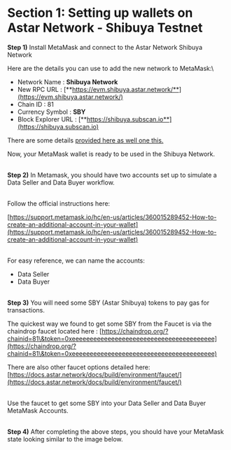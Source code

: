# Section 1: Setting up wallets on Astar Network - Shibuya Testnet

**Step 1)** Install MetaMask and connect to the Astar Network Shibuya Network

Here are the details you can use to add the new network to MetaMask:\


* Network Name : **Shibuya Network**
* New RPC URL : [**https://evm.shibuya.astar.network/**](https://evm.shibuya.astar.network/)
* Chain ID : 81
* Currency Symbol : **SBY**
* Block Explorer URL : [**https://shibuya.subscan.io**](https://shibuya.subscan.io)



There are some details [provided here as well one this.](https://docs.adaotop.com/guides/shibuya-test/how-to-add-and-connect-shibuya-network)



Now, your MetaMask wallet is ready to be used in the Shibuya Network.

\
**Step 2)** In Metamask, you should have two accounts set up to simulate a Data Seller and Data Buyer workflow.

\
Follow the official instructions here:

[https://support.metamask.io/hc/en-us/articles/360015289452-How-to-create-an-additional-account-in-your-wallet](https://support.metamask.io/hc/en-us/articles/360015289452-How-to-create-an-additional-account-in-your-wallet)

\
For easy reference, we can name the accounts:

* Data Seller
* Data Buyer

\
**Step 3)** You will need some  SBY (Astar Shibuya) tokens to pay gas for transactions.

The quickest way we found to get some SBY from the Faucet is via the chaindrop faucet located here : [https://chaindrop.org/?chainid=81\&token=0xeeeeeeeeeeeeeeeeeeeeeeeeeeeeeeeeeeeeeeee](https://chaindrop.org/?chainid=81\&token=0xeeeeeeeeeeeeeeeeeeeeeeeeeeeeeeeeeeeeeeee)



There are also other faucet options detailed here: [https://docs.astar.network/docs/build/environment/faucet/](https://docs.astar.network/docs/build/environment/faucet/)

\
Use the faucet to get some SBY into your Data Seller and Data Buyer MetaMask Accounts.

\
**Step 4)** After completing the above steps, you should have your MetaMask state looking similar to the image below.

<figure><img src="https://lh3.googleusercontent.com/o0KFawK9VnOgps8QA2O6KZNN5jNMDLqCYEvIgawTRNTaZ8zw6i0fySFyHDLNt54t-wCbkkqBEanBsSXcX_Ot91SKdi5X3e-upVU5P38SrEMDwXB9tuh147S5yMzA9fUvVOC_ZtV8ZpmgNAcoHTPUNmY" alt=""><figcaption></figcaption></figure>
